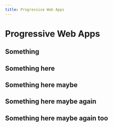 ```yaml
---
title: Progressive Web Apps
---
```

# Progressive Web Apps

## Something

## Something here

## Something here maybe

## Something here maybe again

## Something here maybe again too
